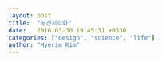 ```yaml
---
layout: post
title:  "공간시각화"
date:   2016-03-30 19:45:31 +0530
categories: ["design", "science", "life"]
author: "Hyerim Kim"
---
```

